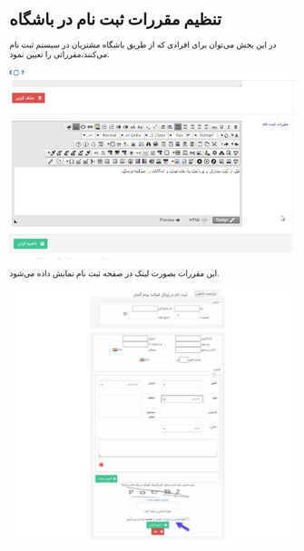 # تنظیم مقررات ثبت نام در باشگاه 

در این بخش می‌توان برای افرادی که از طریق باشگاه مشتریان در سیستم ثبت نام می‌کنند،مقرراتی را  تعیین نمود.

![](ghavanin.png)
 
این مقررات بصورت لینک در صفحه ثبت نام نمایش داده می‌شود. 

![](ghavanin3.png)

